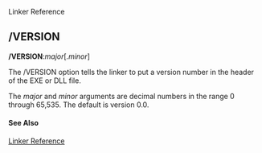 Linker Reference

## /VERSION

**/VERSION**:_major_[._minor_]

The /VERSION option tells the linker to put a version number in the header of the EXE or DLL file.

The _major_ and _minor_ arguments are decimal numbers in the range 0 through 65,535. The default is version 0.0.

#### See Also

[Linker Reference](readme.md)
